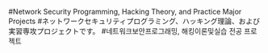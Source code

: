 #Network Security Programming, Hacking Theory, and Practice Major Projects
#ネットワークセキュリティプログラミング、ハッキング理論、および実習専攻プロジェクトです。
#네트워크보안프로그래밍, 해킹이론및실습 전공 프로젝트
